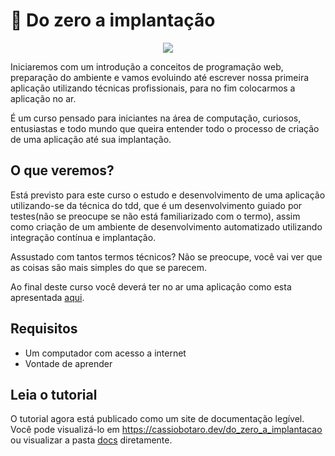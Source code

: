 # 🚀 Do zero a implantação

<p align="center">
  <img src="https://user-images.githubusercontent.com/3127847/155525995-f678a135-d68e-478d-91bf-fa900359fc0f.png" />
</p>

Iniciaremos com um introdução a conceitos de programação web, preparação do ambiente e vamos evoluindo até escrever nossa primeira aplicação utilizando técnicas profissionais, para no fim colocarmos a aplicação no ar.

É um curso pensado para iniciantes na área de computação, curiosos, entusiastas e todo mundo que queira entender todo o processo de criação de uma aplicação até sua implantação.

## O que veremos?

Está previsto para este curso o estudo e desenvolvimento de uma aplicação utilizando-se da técnica do tdd, que é um desenvolvimento guiado por testes(não se preocupe se não está familiarizado com o termo), assim como criação de um ambiente de desenvolvimento automatizado utilizando integração contínua e implantação.

Assustado com tantos termos técnicos? Não se preocupe, você vai ver que as coisas são mais simples do que se parecem.

Ao final deste curso você deverá ter no ar uma aplicação como esta apresentada [aqui](https://floating-mountain-80275.herokuapp.com/docs).

## Requisitos

- Um computador com acesso a internet
- Vontade de aprender

## Leia o tutorial

O tutorial agora está publicado como um site de documentação legível. Você pode visualizá-lo em https://cassiobotaro.dev/do_zero_a_implantacao ou visualizar a pasta [docs](docs/) diretamente.
